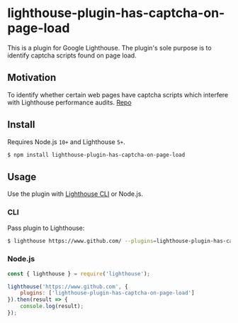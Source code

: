 # lighthouse-plugin-has-captcha-on-page-load

This is a plugin for Google Lighthouse. The plugin's sole purpose is to identify captcha scripts found on page load.

## Motivation

To identify whether certain web pages have captcha scripts which interfere with Lighthouse performance audits.
[Repo](https://github.com/tostaylo/lighthouse-plugin-has-captcha-on-page-load)

## Install

Requires Node.js `10+` and Lighthouse `5+`.

```bash
$ npm install lighthouse-plugin-has-captcha-on-page-load
```

## Usage

Use the plugin with [Lighthouse CLI](https://github.com/GoogleChrome/lighthouse) or Node.js.

### CLI

Pass plugin to Lighthouse:

```bash
$ lighthouse https://www.github.com/ --plugins=lighthouse-plugin-has-captcha-on-page-load
```

### Node.js

```js
const { lighthouse } = require('lighthouse');

lighthouse('https://www.github.com', {
	plugins: ['lighthouse-plugin-has-captcha-on-page-load']
}).then(result => {
	console.log(result);
});
```
